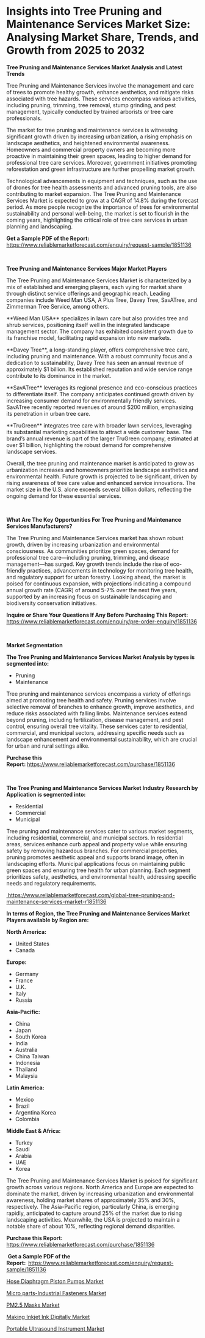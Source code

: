 <p><h1>Insights into Tree Pruning and Maintenance Services Market Size: Analysing Market Share, Trends, and Growth from 2025 to 2032</h1></p><p><strong>Tree Pruning and Maintenance Services Market Analysis and Latest Trends</strong></p>
<p><p>Tree Pruning and Maintenance Services involve the management and care of trees to promote healthy growth, enhance aesthetics, and mitigate risks associated with tree hazards. These services encompass various activities, including pruning, trimming, tree removal, stump grinding, and pest management, typically conducted by trained arborists or tree care professionals. </p><p>The market for tree pruning and maintenance services is witnessing significant growth driven by increasing urbanization, a rising emphasis on landscape aesthetics, and heightened environmental awareness. Homeowners and commercial property owners are becoming more proactive in maintaining their green spaces, leading to higher demand for professional tree care services. Moreover, government initiatives promoting reforestation and green infrastructure are further propelling market growth.</p><p>Technological advancements in equipment and techniques, such as the use of drones for tree health assessments and advanced pruning tools, are also contributing to market expansion. The Tree Pruning and Maintenance Services Market is expected to grow at a CAGR of 14.8% during the forecast period. As more people recognize the importance of trees for environmental sustainability and personal well-being, the market is set to flourish in the coming years, highlighting the critical role of tree care services in urban planning and landscaping.</p></p>
<p><strong>Get a Sample PDF of the Report:&nbsp;</strong> <a href="https://www.reliablemarketforecast.com/enquiry/request-sample/1851136?utm_campaign=2011&utm_medium=2&utm_source=Github&utm_content=ia&utm_term=07012025&utm_id=tree-pruning-and-maintenance-services">https://www.reliablemarketforecast.com/enquiry/request-sample/1851136</a></p>
<p>&nbsp;</p>
<p><strong>Tree Pruning and Maintenance Services Major Market Players</strong></p>
<p><p>The Tree Pruning and Maintenance Services Market is characterized by a mix of established and emerging players, each vying for market share through distinct service offerings and geographic reach. Leading companies include Weed Man USA, A Plus Tree, Davey Tree, SavATree, and Zimmerman Tree Service, among others.</p><p>**Weed Man USA** specializes in lawn care but also provides tree and shrub services, positioning itself well in the integrated landscape management sector. The company has exhibited consistent growth due to its franchise model, facilitating rapid expansion into new markets.</p><p>**Davey Tree**, a long-standing player, offers comprehensive tree care, including pruning and maintenance. With a robust community focus and a dedication to sustainability, Davey Tree has seen an annual revenue of approximately $1 billion. Its established reputation and wide service range contribute to its dominance in the market.</p><p>**SavATree** leverages its regional presence and eco-conscious practices to differentiate itself. The company anticipates continued growth driven by increasing consumer demand for environmentally friendly services. SavATree recently reported revenues of around $200 million, emphasizing its penetration in urban tree care.</p><p>**TruGreen** integrates tree care with broader lawn services, leveraging its substantial marketing capabilities to attract a wide customer base. The brand’s annual revenue is part of the larger TruGreen company, estimated at over $1 billion, highlighting the robust demand for comprehensive landscape services.</p><p>Overall, the tree pruning and maintenance market is anticipated to grow as urbanization increases and homeowners prioritize landscape aesthetics and environmental health. Future growth is projected to be significant, driven by rising awareness of tree care value and enhanced service innovations. The market size in the U.S. alone exceeds several billion dollars, reflecting the ongoing demand for these essential services.</p></p>
<p>&nbsp;</p>
<p><strong>What Are The Key Opportunities For Tree Pruning and Maintenance Services Manufacturers?</strong></p>
<p><p>The Tree Pruning and Maintenance Services market has shown robust growth, driven by increasing urbanization and environmental consciousness. As communities prioritize green spaces, demand for professional tree care—including pruning, trimming, and disease management—has surged. Key growth trends include the rise of eco-friendly practices, advancements in technology for monitoring tree health, and regulatory support for urban forestry. Looking ahead, the market is poised for continuous expansion, with projections indicating a compound annual growth rate (CAGR) of around 5-7% over the next five years, supported by an increasing focus on sustainable landscaping and biodiversity conservation initiatives.</p></p>
<p><strong>Inquire or Share Your Questions If Any Before Purchasing This Report:</strong> <a href="https://www.reliablemarketforecast.com/enquiry/pre-order-enquiry/1851136?utm_campaign=2011&utm_medium=2&utm_source=Github&utm_content=ia&utm_term=07012025&utm_id=tree-pruning-and-maintenance-services">https://www.reliablemarketforecast.com/enquiry/pre-order-enquiry/1851136</a></p>
<p>&nbsp;</p>
<p><strong>Market Segmentation</strong></p>
<p><strong>The Tree Pruning and Maintenance Services Market Analysis by types is segmented into:</strong></p>
<p><ul><li>Pruning</li><li>Maintenance</li></ul></p>
<p><p>Tree pruning and maintenance services encompass a variety of offerings aimed at promoting tree health and safety. Pruning services involve selective removal of branches to enhance growth, improve aesthetics, and reduce risks associated with falling limbs. Maintenance services extend beyond pruning, including fertilization, disease management, and pest control, ensuring overall tree vitality. These services cater to residential, commercial, and municipal sectors, addressing specific needs such as landscape enhancement and environmental sustainability, which are crucial for urban and rural settings alike.</p></p>
<p><strong>Purchase this Report:&nbsp;</strong><a href="https://www.reliablemarketforecast.com/purchase/1851136?utm_campaign=2011&utm_medium=2&utm_source=Github&utm_content=ia&utm_term=07012025&utm_id=tree-pruning-and-maintenance-services">https://www.reliablemarketforecast.com/purchase/1851136</a></p>
<p>&nbsp;</p>
<p><strong>The Tree Pruning and Maintenance Services Market Industry Research by Application is segmented into:</strong></p>
<p><ul><li>Residential</li><li>Commercial</li><li>Municipal</li></ul></p>
<p><p>Tree pruning and maintenance services cater to various market segments, including residential, commercial, and municipal sectors. In residential areas, services enhance curb appeal and property value while ensuring safety by removing hazardous branches. For commercial properties, pruning promotes aesthetic appeal and supports brand image, often in landscaping efforts. Municipal applications focus on maintaining public green spaces and ensuring tree health for urban planning. Each segment prioritizes safety, aesthetics, and environmental health, addressing specific needs and regulatory requirements.</p></p>
<p><a href="https://www.reliablemarketforecast.com/global-tree-pruning-and-maintenance-services-market-r1851136?utm_campaign=2011&utm_medium=2&utm_source=Github&utm_content=ia&utm_term=07012025&utm_id=tree-pruning-and-maintenance-services">&nbsp;https://www.reliablemarketforecast.com/global-tree-pruning-and-maintenance-services-market-r1851136</a></p>
<p><strong>In terms of Region, the Tree Pruning and Maintenance Services Market Players available by Region are:</strong></p>
<p>
    <p> <strong> North America: </strong>
        <ul>
            <li>United States</li>
            <li>Canada</li>
        </ul>
        </p> 
    <p> <strong> Europe: </strong>
        <ul>
            <li>Germany</li>
            <li>France</li>
            <li>U.K.</li>
            <li>Italy</li>
            <li>Russia</li>
        </ul>
        </p> 
    <p> <strong> Asia-Pacific: </strong>
        <ul>
            <li>China</li>
            <li>Japan</li>
            <li>South Korea</li>
            <li>India</li>
            <li>Australia</li>
            <li>China Taiwan</li>
            <li>Indonesia</li>
            <li>Thailand</li>
            <li>Malaysia</li>
        </ul>
        </p> 
    <p> <strong> Latin America: </strong>
        <ul>
            <li>Mexico</li>
            <li>Brazil</li>
            <li>Argentina Korea</li>
            <li>Colombia</li>
        </ul>
        </p> 
    <p> <strong> Middle East & Africa: </strong>
        <ul>
            <li>Turkey</li>
            <li>Saudi</li>
            <li>Arabia</li>
            <li>UAE</li>
            <li>Korea</li>
        </ul>
    </p>
    </p>
<p><p>The Tree Pruning and Maintenance Services Market is poised for significant growth across various regions. North America and Europe are expected to dominate the market, driven by increasing urbanization and environmental awareness, holding market shares of approximately 35% and 30%, respectively. The Asia-Pacific region, particularly China, is emerging rapidly, anticipated to capture around 25% of the market due to rising landscaping activities. Meanwhile, the USA is projected to maintain a notable share of about 10%, reflecting regional demand disparities.</p></p>
<p><strong>Purchase this Report: </strong><a href="https://www.reliablemarketforecast.com/purchase/1851136?utm_campaign=2011&utm_medium=2&utm_source=Github&utm_content=ia&utm_term=07012025&utm_id=tree-pruning-and-maintenance-services">https://www.reliablemarketforecast.com/purchase/1851136</a></p>
<p>&nbsp;<strong>Get a Sample PDF of the Report:&nbsp;&nbsp;</strong><a href="https://www.reliablemarketforecast.com/enquiry/request-sample/1851136?utm_campaign=2011&utm_medium=2&utm_source=Github&utm_content=ia&utm_term=07012025&utm_id=tree-pruning-and-maintenance-services">https://www.reliablemarketforecast.com/enquiry/request-sample/1851136</a></p>
<p><strong></strong></p>
<p><p><a href="https://www.linkedin.com/pulse/hose-diaphragm-piston-pumps-market-analysis-report-focuses-fqsdf?utm_campaign=2011&utm_medium=2&utm_source=Github&utm_content=ia&utm_term=07012025&utm_id=tree-pruning-and-maintenance-services">Hose Diaphragm Piston Pumps Market</a></p><p><a href="https://www.linkedin.com/pulse/micro-parts-industrial-fasteners-market-growth-outlook-eahhf?utm_campaign=2011&utm_medium=2&utm_source=Github&utm_content=ia&utm_term=07012025&utm_id=tree-pruning-and-maintenance-services">Micro parts-Industrial Fasteners Market</a></p><p><a href="https://www.linkedin.com/pulse/regulatory-insights-pm25-masks-market-2025-2032-policies-7efef?utm_campaign=2011&utm_medium=2&utm_source=Github&utm_content=ia&utm_term=07012025&utm_id=tree-pruning-and-maintenance-services">PM2.5 Masks Market</a></p><p><a href="https://www.linkedin.com/pulse/making-inkjet-ink-digitally-market-research-report-analyzing-xcumf?utm_campaign=2011&utm_medium=2&utm_source=Github&utm_content=ia&utm_term=07012025&utm_id=tree-pruning-and-maintenance-services">Making Inkjet Ink Digitally Market</a></p><p><a href="https://www.linkedin.com/pulse/portable-ultrasound-instrument-market-overview-regional-gqmpf?utm_campaign=2011&utm_medium=2&utm_source=Github&utm_content=ia&utm_term=07012025&utm_id=tree-pruning-and-maintenance-services">Portable Ultrasound Instrument Market</a></p></p>